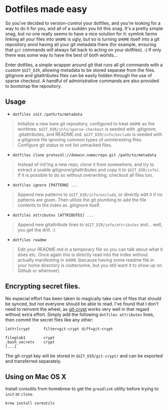 # Dotfiles made easy
So you've decided to version-control your dotfiles, and you're looking for a way to do it for you, and all of a sudden you hit this snag. It's a pretty simple snag, but no one really seems to have a nice solution for it: symlink farms linking all your files into `$HOME` is ugly, but so is turning `$HOME` itself into a git repository annd having all your git metadata there (for example, ensuring that `git` commands will always fall back to acting on your dotfiles). :( If only there was some way to have the best of both worlds...

Enter dotfiles, a simple wrapper around git that runs all git commands with a custom `$GIT_DIR`, allowing metadata to be stored separate from the files. gitignore and gitattributes files can be easily hidden through the use of sparse checkout. A handful of administrative commands are also provided to bootstrap the repository.

## Usage
* `dotfiles init /path/to/metadata`
> Initialize a new bare git repository, configured to treat `$HOME` as the worktree. `$GIT_DIR/info/sparse-checkout` is seeded with .gitignore, .gitattributes, and README.md. `$GIT_DIR/info/exclude` is seeded with a gitignore file ignoring common types of uninteresting files. Configure git status to not list untracked files.

* `dotfiles clone protocol://domain.name/repo.git /path/to/metadata`
> Instead of init'ing a new repo, clone it from somewhere, and try to extract a usable gitignore/gitattributes and copy it to `$GIT_DIR/info/`. If it is possible to do so without overwriting, checkout all files too.

* `dotfiles ignore [PATTERN] ...`
> Append new patterns to `$GIT_DIR/info/exclude`, or directly edit it if no patterns are given. Then utilize the git plumbing to add the file contents to the index as .gitignore itself.

* `dotfiles attributes [ATTRIBUTES] ...`
> Append new gitattribute lines to `$GIT_DIR/info/attributes` and... well, you get the drill. :)

* `dotfiles readme`
> Edit your README.md in a temporary file so you can talk about what it does etc. Once again this is directly read into the index without actually manifesting in `$HOME` (because having some readme file in your home directory is cluttersome, but you still want it to show up on Github or wherever).

## Encrypting secret files.
No especial effort has been taken to magically take care of files that should be synced, but not everyone should be able to read. I've found that I don't need to reinvent the wheel, as [git-crypt](https://www.agwa.name/projects/git-crypt/) works very well in that regard without extra effort. Simply add the following `dotfiles attributes` lines, then commit the secret files like any other:

```
[attr]crypt      filter=git-crypt diff=git-crypt

fileglob1        crypt
.bash_secrets    crypt
[...]
```

The git-crypt key will be stored in `$GIT_DIR/git-crypt/` and can be exported and transferred separately.

## Using on Mac OS X
Install coreutils from homebrew to get the `greadlink` utility before trying to `init` or `clone`.

    brew install coreutils

